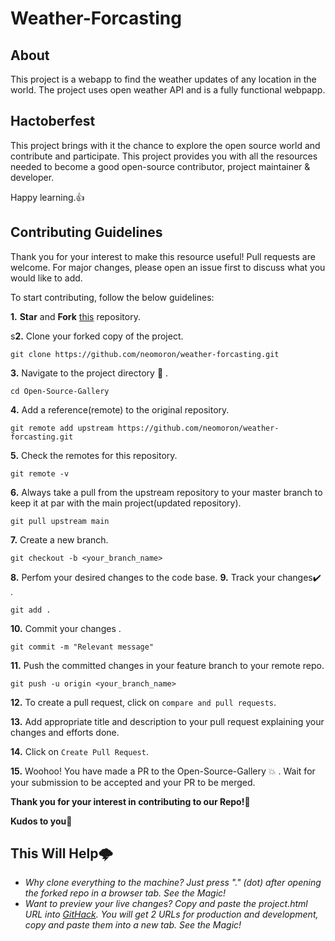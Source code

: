 # Weather-Forcasting

## About
This project is a webapp to find the weather updates of any location in the world. The project uses open weather API and is a fully functional webpapp.

## Hactoberfest
This project brings with it the chance to explore the open source world and contribute and participate. This project provides you with all the resources needed to become a good open-source contributor, project maintainer & developer.

Happy learning.👍

## Contributing Guidelines

Thank you for your interest to make this resource useful! Pull requests are welcome. For major changes, please open an issue first to discuss what you would like to add.

To start contributing, follow the below guidelines: 

**1.**  **Star** and **Fork** [this](https://github.com/neomoron/weather-forcasting) repository.

s**2.**  Clone your forked copy of the project.
```
git clone https://github.com/neomoron/weather-forcasting.git
```
**3.** Navigate to the project directory :file_folder: .
```
cd Open-Source-Gallery
```
**4.** Add a reference(remote) to the original repository.
```
git remote add upstream https://github.com/neomoron/weather-forcasting.git 
```
**5.** Check the remotes for this repository.
```
git remote -v
```
**6.** Always take a pull from the upstream repository to your master branch to keep it at par with the main project(updated repository).
```
git pull upstream main
```
**7.** Create a new branch.
```
git checkout -b <your_branch_name>
```
**8.** Perfom your desired changes to the code base.
**9.** Track your changes:heavy_check_mark: .
```
git add . 
```
**10.** Commit your changes .
```
git commit -m "Relevant message"
```
**11.** Push the committed changes in your feature branch to your remote repo.
```
git push -u origin <your_branch_name>
```
**12.** To create a pull request, click on `compare and pull requests`.

**13.** Add appropriate title and description to your pull request explaining your changes and efforts done.

**14.** Click on `Create Pull Request`.

**15.** Woohoo! You have made a PR to the Open-Source-Gallery :boom: . Wait for your submission to be accepted and your PR to be merged.

**Thank you for your interest in contributing to our Repo!🏼**

**Kudos to you🎈**

## This Will Help🌩️

- *Why clone everything to the machine? Just press "." (dot) after opening the forked repo in a browser tab. See the Magic!*
- *Want to preview your live changes? Copy and paste the project.html URL into [GitHack](https://raw.githack.com/). You will get 2 URLs for production and development, copy and paste them into a new tab. See the Magic!*
